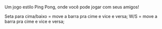 Um jogo estilo Ping Pong, onde você pode jogar com seus amigos!

Seta para cima/baixo = move a barra pra cime e vice e versa;
W/S = move a barra pra cime e vice e versa;
